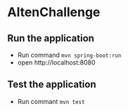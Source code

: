 # AltenChallenge
## Run the application

- Run command `mvn spring-boot:run`
- open http://localhost:8080

## Test the application
- Run commant `mvn test`